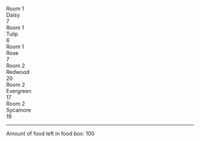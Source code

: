Room 1  
Daisy  
7  
Room 1  
Tulip  
6  
Room 1  
Rose  
7  
Room 2  
Redwood  
20  
Room 2  
Evergreen  
17  
Room 2  
Sycamore  
19  
***  
Amount of food left in food box: 100  
